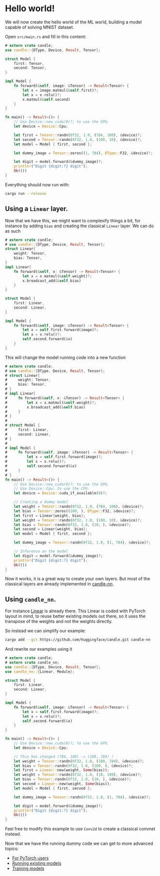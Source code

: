 # Hello world!

We will now create the hello world of the ML world, building a model capable of solving MNIST dataset.

Open `src/main.rs` and fill in this content:

```rust
# extern crate candle;
use candle::{DType, Device, Result, Tensor};

struct Model {
    first: Tensor,
    second: Tensor,
}

impl Model {
    fn forward(&self, image: &Tensor) -> Result<Tensor> {
        let x = image.matmul(&self.first)?;
        let x = x.relu()?;
        x.matmul(&self.second)
    }
}

fn main() -> Result<()> {
    // Use Device::new_cuda(0)?; to use the GPU.
    let device = Device::Cpu;

    let first = Tensor::randn(0f32, 1.0, (784, 100), &device)?;
    let second = Tensor::randn(0f32, 1.0, (100, 10), &device)?;
    let model = Model { first, second };

    let dummy_image = Tensor::zeros((1, 784), DType::F32, &device)?;

    let digit = model.forward(&dummy_image)?;
    println!("Digit {digit:?} digit");
    Ok(())
}
```

Everything should now run with:

```bash
cargo run --release
```

## Using a `Linear` layer.

Now that we have this, we might want to complexify things a bit, for instance by adding `bias` and creating
the classical `Linear` layer. We can do as such

```rust
# extern crate candle;
# use candle::{DType, Device, Result, Tensor};
struct Linear{
    weight: Tensor,
    bias: Tensor,
}
impl Linear{
    fn forward(&self, x: &Tensor) -> Result<Tensor> {
        let x = x.matmul(&self.weight)?;
        x.broadcast_add(&self.bias)
    }
}

struct Model {
    first: Linear,
    second: Linear,
}

impl Model {
    fn forward(&self, image: &Tensor) -> Result<Tensor> {
        let x = self.first.forward(image)?;
        let x = x.relu()?;
        self.second.forward(&x)
    }
}
```

This will change the model running code into a new function

```rust
# extern crate candle;
# use candle::{DType, Device, Result, Tensor};
# struct Linear{
#     weight: Tensor,
#     bias: Tensor,
# }
# impl Linear{
#     fn forward(&self, x: &Tensor) -> Result<Tensor> {
#         let x = x.matmul(&self.weight)?;
#         x.broadcast_add(&self.bias)
#     }
# }
# 
# struct Model {
#     first: Linear,
#     second: Linear,
# }
# 
# impl Model {
#     fn forward(&self, image: &Tensor) -> Result<Tensor> {
#         let x = self.first.forward(image)?;
#         let x = x.relu()?;
#         self.second.forward(&x)
#     }
# }
fn main() -> Result<()> {
    // Use Device::new_cuda(0)?; to use the GPU.
    // Use Device::Cpu; to use the CPU.
    let device = Device::cuda_if_available(0)?;

    // Creating a dummy model
    let weight = Tensor::randn(0f32, 1.0, (784, 100), &device)?;
    let bias = Tensor::zeros((100, ), DType::F32, &device)?;
    let first = Linear{weight, bias};
    let weight = Tensor::randn(0f32, 1.0, (100, 10), &device)?;
    let bias = Tensor::randn(0f32, 1.0, (10, ), &device)?;
    let second = Linear{weight, bias};
    let model = Model { first, second };

    let dummy_image = Tensor::randn(0f32, 1.0, (1, 784), &device)?;

    // Inference on the model
    let digit = model.forward(&dummy_image)?;
    println!("Digit {digit:?} digit");
    Ok(())
}
```

Now it works, it is a great way to create your own layers.
But most of the classical layers are already implemented in [candle-nn](https://github.com/huggingface/candle/tree/main/candle-nn).

## Using `candle_nn`.

For instance [Linear](https://github.com/huggingface/candle/blob/main/candle-nn/src/linear.rs) is already there.
This Linear is coded with PyTorch layout in mind, to reuse better existing models out there, so it uses the transpose of the weights and not the weights directly.

So instead we can simplify our example:

```bash
cargo add --git https://github.com/huggingface/candle.git candle-nn
```

And rewrite our examples using it

```rust
# extern crate candle;
# extern crate candle_nn;
use candle::{DType, Device, Result, Tensor};
use candle_nn::{Linear, Module};

struct Model {
    first: Linear,
    second: Linear,
}

impl Model {
    fn forward(&self, image: &Tensor) -> Result<Tensor> {
        let x = self.first.forward(image)?;
        let x = x.relu()?;
        self.second.forward(&x)
    }
}

fn main() -> Result<()> {
    // Use Device::new_cuda(0)?; to use the GPU.
    let device = Device::Cpu;

    // This has changed (784, 100) -> (100, 784) !
    let weight = Tensor::randn(0f32, 1.0, (100, 784), &device)?;
    let bias = Tensor::randn(0f32, 1.0, (100, ), &device)?;
    let first = Linear::new(weight, Some(bias));
    let weight = Tensor::randn(0f32, 1.0, (10, 100), &device)?;
    let bias = Tensor::randn(0f32, 1.0, (10, ), &device)?;
    let second = Linear::new(weight, Some(bias));
    let model = Model { first, second };

    let dummy_image = Tensor::randn(0f32, 1.0, (1, 784), &device)?;

    let digit = model.forward(&dummy_image)?;
    println!("Digit {digit:?} digit");
    Ok(())
}
```

Feel free to modify this example to use `Conv2d` to create a classical convnet instead.


Now that we have the running dummy code we can get to more advanced topics:

- [For PyTorch users](../guide/cheatsheet.md)
- [Running existing models](../inference/README.md)
- [Training models](../training/README.md)


